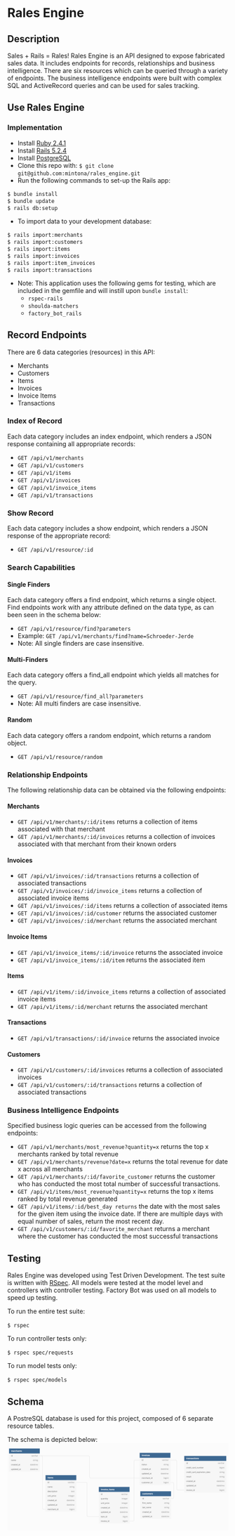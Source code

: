 # Rales Engine

## Description
Sales + Rails = Rales! Rales Engine is an API designed to expose fabricated sales data. It includes endpoints for records, relationships and business intelligence. There are six resources which can be queried through a variety of endpoints. The business intelligence endpoints were built with complex SQL and ActiveRecord queries and can be used for sales tracking.

## Use Rales Engine

### Implementation
* Install [Ruby 2.4.1](https://ruby-doc.org/core-2.4.1/)
* Install [Rails 5.2.4](https://guides.rubyonrails.org/v5.2/)
* Install [PostgreSQL](https://www.postgresql.org/docs/)
* Clone this repo with: `$ git clone git@github.com:mintona/rales_engine.git`
* Run the following commands to set-up the Rails app:
```
$ bundle install
$ bundle update
$ rails db:setup
```
* To import data to your development database:
```
$ rails import:merchants
$ rails import:customers
$ rails import:items
$ rails import:invoices
$ rails import:item_invoices
$ rails import:transactions
```
* Note: This application uses the following gems for testing, which are included in the gemfile and will instill upon `bundle install`:
   * `rspec-rails`
   * `shoulda-matchers`
   * `factory_bot_rails`

## Record Endpoints
There are 6 data categories (resources) in this API:
* Merchants
* Customers
* Items
* Invoices
* Invoice Items
* Transactions

### Index of Record
Each data category includes an index endpoint, which renders a JSON response containing all appropriate records:
* `GET /api/v1/merchants`
* `GET /api/v1/customers`
* `GET /api/v1/items`
* `GET /api/v1/invoices`
* `GET /api/v1/invoice_items`
* `GET /api/v1/transactions`

### Show Record
Each data category includes a show endpoint, which renders a JSON response of the appropriate record:
* `GET /api/v1/resource/:id`

### Search Capabilities
#### Single Finders
Each data category offers a find endpoint, which returns a single object. Find endpoints work with any attribute defined on the data type, as can been seen in the schema below:
* `GET /api/v1/resource/find?parameters`
* Example: `GET /api/v1/merchants/find?name=Schroeder-Jerde`
* Note: All single finders are case insensitive.
#### Multi-Finders
Each data category offers a find_all endpoint which yields all matches for the query.
* `GET /api/v1/resource/find_all?parameters`
* Note: All multi finders are case insensitive.
#### Random
Each data category offers a random endpoint, which returns a random object.
* `GET /api/v1/resource/random`

### Relationship Endpoints
The following relationship data can be obtained via the following endpoints:
#### Merchants
* `GET /api/v1/merchants/:id/items` returns a collection of items associated with that merchant
* `GET /api/v1/merchants/:id/invoices` returns a collection of invoices associated with that merchant from their known orders

#### Invoices
* `GET /api/v1/invoices/:id/transactions` returns a collection of associated transactions
* `GET /api/v1/invoices/:id/invoice_items` returns a collection of associated invoice items
* `GET /api/v1/invoices/:id/items` returns a collection of associated items
* `GET /api/v1/invoices/:id/customer` returns the associated customer
* `GET /api/v1/invoices/:id/merchant` returns the associated merchant

#### Invoice Items
* `GET /api/v1/invoice_items/:id/invoice` returns the associated invoice
* `GET /api/v1/invoice_items/:id/item` returns the associated item

#### Items
* `GET /api/v1/items/:id/invoice_items` returns a collection of associated invoice items
* `GET /api/v1/items/:id/merchant` returns the associated merchant

#### Transactions
* `GET /api/v1/transactions/:id/invoice` returns the associated invoice

#### Customers
* `GET /api/v1/customers/:id/invoices` returns a collection of associated invoices
* `GET /api/v1/customers/:id/transactions` returns a collection of associated transactions

### Business Intelligence Endpoints
Specified business logic queries can be accessed from the following endpoints:

* `GET /api/v1/merchants/most_revenue?quantity=x` returns the top x merchants ranked by total revenue
* `GET /api/v1/merchants/revenue?date=x` returns the total revenue for date x across all merchants
* `GET /api/v1/merchants/:id/favorite_customer` returns the customer who has conducted the most total number of successful transactions.
* `GET /api/v1/items/most_revenue?quantity=x` returns the top x items ranked by total revenue generated
* `GET /api/v1/items/:id/best_day returns` the date with the most sales for the given item using the invoice date. If there are multiple days with equal number of sales, return the most recent day.
* `GET /api/v1/customers/:id/favorite_merchant` returns a merchant where the customer has conducted the most successful transactions

## Testing
Rales Engine was developed using Test Driven Development. The test suite is written with [RSpec](https://github.com/rspec/rspec). All models were tested at the model level and controllers with controller testing. Factory Bot was used on all models to speed up testing.

To run the entire test suite:

`$ rspec`

To run controller tests only:

`$ rspec spec/requests`

To run model tests only:

`$ rspec spec/models`

## Schema
A PostreSQL database is used for this project, composed of 6 separate resource tables.

The schema is depicted below:
![alt text](https://github.com/mintona/rales_engine/blob/master/db/schema_photo.png "Rales Engine Schema")
